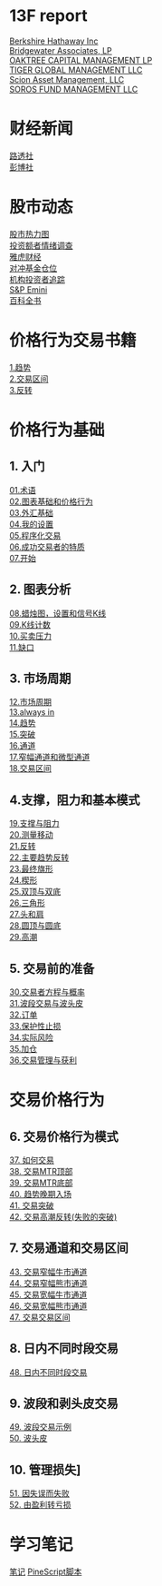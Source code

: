 # 13F report
[Berkshire Hathaway Inc](https://13f.info/manager/0001067983-berkshire-hathaway-inc)   
[Bridgewater Associates, LP](https://13f.info/manager/0001350694-bridgewater-associates-lp)    
[OAKTREE CAPITAL MANAGEMENT LP](https://13f.info/manager/0000949509-oaktree-capital-management-lp)   
[TIGER GLOBAL MANAGEMENT LLC](https://13f.info/manager/0001167483-tiger-global-management-llc)   
[Scion Asset Management, LLC](https://13f.info/manager/0001649339-scion-asset-management-llc)   
[SOROS FUND MANAGEMENT LLC](https://13f.info/manager/0001029160-soros-fund-management-llc)   

# 财经新闻
[路透社](https://www.reuters.com/world/china/)   
[彭博社](https://www.bloomberg.com/asia)   
# 股市动态
[股市热力图](https://finviz.com/map.ashx?t=sec_all)   
[投资额者情绪调查](https://en.macromicro.me/charts/20828/us-aaii-sentimentsurvey)   
[雅虎财经](https://tw.stock.yahoo.com/)   
[对冲基金仓位](https://hedgefollow.com/)    
[机构投资者追踪](https://www.dataroma.com/m/home.php)    
[S&P Emini](https://www.brookstradingcourse.com/tag/sp-emini/)   
[百科全书](https://docs.google.com/spreadsheets/d/1RDhrocZUlO76QSZOLnyeu2TbZcrqImKIVEBeuhjHWoI/edit?usp=drivesdk)  

# 价格行为交易书籍
[1.趋势](https://docs.google.com/document/d/1BKnvKOdRi90gGgASmvyTrwTmsZhuxxQ5MW7H6-EKcGE/edit?usp=sharing)  
[2.交易区间](https://docs.google.com/document/d/1Hj0wCxLwDnYfNbXVVenUjdOKDJQUoXbKLi5Vt43Wi_E/edit?usp=sharing)  
[3.反转](https://docs.google.com/document/d/14WkI3n9gN4iBAdz1UYbrabPmSilLU9-GYrRZvsymdRU/edit?usp=sharing)  

# 价格行为基础
## 1. 入门
[01.术语]()  
[02.图表基础和价格行为]()  
[03.外汇基础]()  
[04.我的设置]()   
[05.程序化交易]()  
[06.成功交易者的特质]()  
[07.开始]()  
## 2. 图表分析
[08.蜡烛图，设置和信号K线]()  
[09.K线计数](https://docs.google.com/document/d/1Q_OCeb-HOp385e2gJRWyDfeluq277maPXn8aA_XOzo4/edit?usp=drivesdk)  
[10.买卖压力](https://docs.google.com/document/d/1y8PwHdQHPUGGwDldAnxm9thQWW7_eN77ByPoQYMHPVA/edit?usp=drivesdk)  
[11.缺口](https://docs.google.com/document/d/1a-xl20EMZCrWu_moIBBgsqWnHinxbgA3Q0XUMqgVDBE/edit?usp=drivesdk)  
## 3. 市场周期
[12.市场周期](https://docs.google.com/document/d/1SuRc_rNAGxSWsep0nzfFXqfl_ReBDKHDs464OoNL870/edit?usp=drivesdk)  
[13.always in](https://docs.google.com/document/d/1iflncH5muC0OOsHSSNKi_4QSXwIAXnTOTzabgCv5-Sg/edit?usp=drivesdk)  
[14.趋势](https://docs.google.com/document/d/1thLKzxeerHZhqUfILRWokWHRVvqgqS_yAM0CEm3y6Nc/edit?usp=drivesdk)  
[15.突破](https://docs.google.com/document/d/1FNW5pwY7k5gZdPUvyFKikQqk_qLaniRIEdCDeJCsgho/edit?usp=drivesdk)  
[16.通道](https://docs.google.com/document/d/1xqNw1CX2lZjx-i8J1SEKRKJq4KInCSOcRaQM5OFhKKY/edit?usp=sharing)  
[17.窄幅通道和微型通道](https://docs.google.com/document/d/1Rkmo_uLxrj_Xvb9yiDft3atfvKntjk8pkoMkzN6lumg/edit?usp=sharing)  
[18.交易区间](https://docs.google.com/document/d/1ycQfcWWhyWATf69Uc71um-7OI-loS9Hv8NUQuB9caHo/edit?usp=sharing)    
## 4.支撑，阻力和基本模式
[19.支撑与阻力](https://docs.google.com/document/d/1l__SAnnt7pOhtiqEwZwsdnw1dpTH6xoZTNzAr7PRu1E/edit?usp=sharing)  
[20.测量移动](https://docs.google.com/document/d/1U8j8uj30PWC-004J4mIKOR_6E_kXsNCmcfNJfHzRXuk/edit?usp=sharing)  
[21.反转](https://docs.google.com/document/d/1X5wHAyh7TErrv74_v-ypYvTDD6DWso6CYGKxXneOujw/edit?usp=sharing)    
[22.主要趋势反转](https://docs.google.com/document/d/1BvAOo15yWAxa2Hqjrz1G6guBfr6Ki6qgAdJvOOLtfqA/edit?usp=sharing)    
[23.最终旗形](https://docs.google.com/document/d/1l8lVWZyD-vPZk51ZVDdta-CKKXQm8lLXHgTwafzSxiE/edit?usp=sharing)  
[24.楔形](https://docs.google.com/document/d/1_aXFgLyRN4MgxzI8XqjF_wJ7uUe96OmnukOJhkOvOFU/edit?usp=sharing)  
[25.双顶与双底](https://docs.google.com/document/d/10DqAR41udPSJltIhJeiiH-wDIF4dwhtZukPGvC8Zf8c/edit?usp=sharing)  
[26.三角形](https://docs.google.com/document/d/1F9Z9QxgA1wOAn2R1no2vvEhih4h4Rd9JSPYXeQLOCJI/edit?usp=sharing)  
[27.头和肩](https://docs.google.com/document/d/1boeRfAdj521k7ZZUOM2Fh6B1sqi3ve5wbt0upr2QXWY/edit?usp=sharing)  
[28.圆顶与圆底](https://docs.google.com/document/d/1xPbDQp9AxGaqHF9yFdInKVIke0TwAsQQC4RVqBI1rUo/edit?usp=sharing)   
[29.高潮](https://docs.google.com/document/d/1qy2ujxwZTP6DkXqGPcbKtmX32nHhlVDJXJWhqGwZYJg/edit?usp=sharing)  
## 5. 交易前的准备
[30.交易者方程与概率](https://docs.google.com/document/d/1AGHk16TNOCtBPtV2lSDjillPoi9iDe7Y48NvlEelp-s/edit?usp=sharing)  
[31.波段交易与波头皮](https://docs.google.com/document/d/19G94doSZRSfavGjKCty81X6k_hzsId7DnOR8N6wfgUQ/edit?usp=sharing)  
[32.订单](https://docs.google.com/document/d/1WVd5vPnSQnwFMoOJnKef-mryp5kvh4b1q6mBgUyTVKM/edit?usp=sharing)  
[33.保护性止损](https://docs.google.com/document/d/1KhHgenrSvrc2w0GyfWzjmU0JZoTPdYFEIDTnf6KN3lY/edit?usp=sharing)  
[34.实际风险](https://docs.google.com/document/d/1DYNOIb7ycS0zmf0TfZ3kwPKC_h5kgCOpTZ83M9C4Seg/edit?usp=sharing)  
[35.加仓](https://docs.google.com/document/d/1fnPVOO5X9--YXnGLT92aDykdIiTP8nkQUf73U61BxtY/edit?usp=sharing)  
[36.交易管理与获利](https://docs.google.com/document/d/1UE6mC2QVQ94hWUCbDu0VAn01EiNRc6G-cINDIgNuQoE/edit?usp=sharing)  

# 交易价格行为
## 6. 交易价格行为模式
[37. 如何交易](https://docs.google.com/document/d/1BNoFR-zFH-zZU5wZF0oOfhacjoVTqMsdWuKQOeNmlYI/edit?tab=t.0#bookmark=id.ibsy28k349w2)  
[38. 交易MTR顶部](https://docs.google.com/document/d/1BNoFR-zFH-zZU5wZF0oOfhacjoVTqMsdWuKQOeNmlYI/edit?tab=t.eta8z333cdlt#bookmark=id.4rbwopfuh9vf)  
[39. 交易MTR底部](https://docs.google.com/document/d/1BNoFR-zFH-zZU5wZF0oOfhacjoVTqMsdWuKQOeNmlYI/edit?tab=t.7mt3ie1uhp3d#bookmark=id.hze2y5q7fe6u)  
[40. 趋势晚期入场](https://docs.google.com/document/d/1BNoFR-zFH-zZU5wZF0oOfhacjoVTqMsdWuKQOeNmlYI/edit?tab=t.xf2rrcz9pswb#bookmark=id.ogaf9jucdn4l)  
[41. 交易突破](https://docs.google.com/document/d/1BNoFR-zFH-zZU5wZF0oOfhacjoVTqMsdWuKQOeNmlYI/edit?tab=t.pob88a48qvfk#bookmark=id.svmdetg5c3ed)  
[42. 交易高潮反转(失败的突破)](https://docs.google.com/document/d/14Fn6NwkpCqu1zynF9ppSCTYcEBEHY_sBugADEyuBt9Y/edit?tab=t.0#bookmark=id.a5wixh98dzx6)  
## 7. 交易通道和交易区间
[43. 交易窄幅牛市通道](https://docs.google.com/document/d/14Fn6NwkpCqu1zynF9ppSCTYcEBEHY_sBugADEyuBt9Y/edit?tab=t.fghinlbkwlvk#bookmark=id.mlot26rivo27)  
[44. 交易窄幅熊市通道](https://docs.google.com/document/d/14Fn6NwkpCqu1zynF9ppSCTYcEBEHY_sBugADEyuBt9Y/edit?tab=t.zhokkqeye3gl#bookmark=id.u5ln2u3nceuf)    
[45. 交易宽幅牛市通道](https://docs.google.com/document/d/14Fn6NwkpCqu1zynF9ppSCTYcEBEHY_sBugADEyuBt9Y/edit?tab=t.zhokkqeye3gl#bookmark=id.u5ln2u3nceuf)  
[46. 交易宽幅熊市通道](https://docs.google.com/document/d/14Fn6NwkpCqu1zynF9ppSCTYcEBEHY_sBugADEyuBt9Y/edit?tab=t.fm4pxysrn9k7#bookmark=id.r9fomrvagzsm)   
[47. 交易交易区间](https://docs.google.com/document/d/14Fn6NwkpCqu1zynF9ppSCTYcEBEHY_sBugADEyuBt9Y/edit?tab=t.8ksqte2lllpj#bookmark=id.28m77anmlpv4)  
## 8. 日内不同时段交易
[48. 日内不同时段交易](https://docs.google.com/document/d/1rTX8I8EIvCNYN5FIseGg1v1GQMAwNCI7InYTdj0x3YE/edit?tab=t.0)  
## 9. 波段和剥头皮交易
[49. 波段交易示例](https://docs.google.com/document/d/1jtwywdDYD-qt-fCMGuOWbzo0XCeie6kFu797GLkvJa8/edit?tab=t.0#bookmark=id.ojshmsg6fu8d)   
[50. 波头皮](https://docs.google.com/document/d/1jtwywdDYD-qt-fCMGuOWbzo0XCeie6kFu797GLkvJa8/edit?tab=t.yu1nieb1oz6t#bookmark=id.kuoitdgumkmp)  
## 10. 管理损失] 
[51. 因失误而失败](https://docs.google.com/document/d/18r8fak3b6jzO0DstnfumGnWA6UXLex2KZodZvVy-wB4/edit?tab=t.0#bookmark=id.ezc905retlpd)  
[52. 由盈利转亏损](https://docs.google.com/document/d/18r8fak3b6jzO0DstnfumGnWA6UXLex2KZodZvVy-wB4/edit?tab=t.0#bookmark=id.g2bwz7xc696j)  
# 学习笔记 
[笔记](https://notebooklm.google.com/notebook/83240fab-24fd-4e92-bbb2-c2a2d73022bf?original_referer=https:%2F%2Fnotebooklm.google%23&pli=1) 
[PineScript脚本](https://www.tradingview.com/pine-script-docs/)  
  



